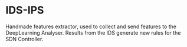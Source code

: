 # IDS-IPS
Handmade features extractor, used to collect and send features to the DeepLearning Analyser. Results from the IDS generate new rules for the SDN Controller.
